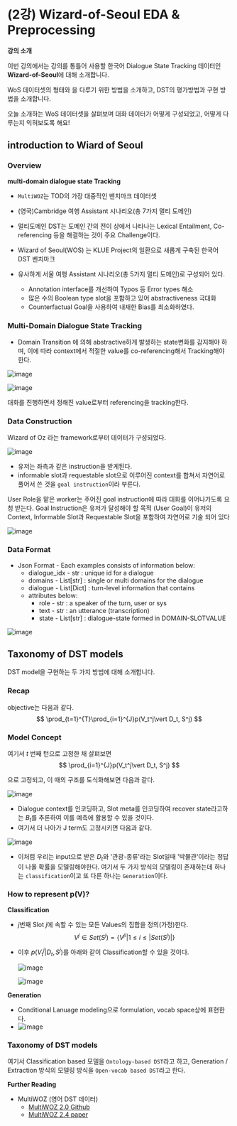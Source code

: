 # (2강) Wizard-of-Seoul EDA & Preprocessing

**강의 소개**

이번 강의에서는 강의를 통틀어 사용할 한국어 Dialogue State Tracking 데이터인 **Wizard-of-Seoul**에 대해 소개합니다.

WoS 데이터셋의 형태와 을 다루기 위한 방법을 소개하고, DST의 평가방법과 구현 방법을 소개합니다.

오늘 소개하는 WoS 데이터셋을 살펴보며 대화 데이터가 어떻게 구성되었고, 어떻게 다루는지 익혀보도록 해요!

 

## introduction to Wiard of Seoul

### Overview

**multi-domain dialogue state Tracking**

- `MultiWOZ`는 TOD의 가장 대중적인 벤치마크 데이터셋
- (영국)Cambridge 여행 Assistant 시나리오(총 7가지 멀티 도메인)
- 멀티도메인 DST는 도메인 간의 전이 상에서 나타나는 Lexical Entailment, Co-referencing 등을 해결하는 것이 주요 Challenge이다. 

- Wizard of Seoul(WOS) 는 KLUE Project의 일환으로 새롭게 구축된 한국어 DST 벤치마크
- 유사하게 서울 여행 Assistant 시나리오(총 5가지 멀티 도메인)로 구성되어 있다. 
	- Annotation interface를 개선하여 Typos 등 Error types 해소
	- 많은 수의 Boolean type slot을 포함하고 있어 abstractiveness 극대화
	- Counterfactual Goal을 사용하여 내재한 Bias를 최소화하였다. 



###  Multi-Domain Dialogue State Tracking

- Domain Transition 에 의해 abstractive하게 발생하는 state변화를 감지해야 하며, 이에 따라 context에서 적절한 value를 co-referencing해서 Tracking해야 한다. 

![image](https://user-images.githubusercontent.com/38639633/116174515-8b82fa00-a749-11eb-9927-9f1f05679cb1.png)

![image](https://user-images.githubusercontent.com/38639633/116174530-90e04480-a749-11eb-8bba-94686cbbe59d.png)

대화를 진행하면서 정해진 value로부터 referencing을 tracking한다. 



### Data Construction

Wizard of Oz 라는 framework로부터 데이터가 구성되었다. 

![image](https://user-images.githubusercontent.com/38639633/116174839-2bd91e80-a74a-11eb-85b9-4df7c287c2cc.png)

- 유저는 좌측과 같은 instruction을 받게된다. 
- informable slot과 requestable slot으로 이루어진 context를 합쳐서 자연어로 풀어서 쓴 것을 `goal instruction`이라 부른다. 



User Role을 맡은 worker는 주어진 goal instruction에 따라 대화를 이어나가도록 요청 받는다. Goal Instruction은 유저가 달성해야 할 목적 (User Goal)이 유저의 Context, Informable Slot과 Requestable Slot을 포함하여 자연어로 기술 되어 있다

![image](https://user-images.githubusercontent.com/38639633/116175145-bd489080-a74a-11eb-870f-084fcd07e338.png)



### Data Format

- Json Format - Each examples consists of information below:
	- dialogue_idx - str : unique id for a dialogue
	- domains - List[str] : single or multi domains for the dialogue
	- dialogue - List[Dict] : turn-level information that contains
	- attributes below:
		- role - str : a speaker of the turn, user or sys
		- text - str : an utterance (transcription)
		- state - List[str] : dialogue-state formed in DOMAIN-SLOTVALUE

![image](https://user-images.githubusercontent.com/38639633/116175462-4eb80280-a74b-11eb-977b-3e6efb203d6c.png)



## Taxonomy of DST models

DST model을 구현하는 두 가지 방법에 대해 소개합니다. 



### Recap

objective는 다음과 같다. 
$$
\prod_{t=1}^{T}\prod_{i=1}^{J}p(V_t^j\vert D_t, S^j)
$$

### Model Concept

여기서 $t$ 번째 턴으로 고정한 채 살펴보면
$$
\prod_{i=1}^{J}p(V_t^j\vert D_t, S^j)
$$


으로 고정되고, 이 때의 구조를 도식화해보면 다음과 같다.

![image](https://user-images.githubusercontent.com/38639633/116181714-110ca700-a756-11eb-94c3-62a2eb9f5ff4.png)

- Dialogue context를 인코딩하고, Slot meta를 인코딩하여 recover state라고하는 $B_t$를 추론하여 이를 예측에 활용할 수 있을 것이다. 
- 여기서 더 나아가 J term도 고정시키면 다음과 같다. 

![image](https://user-images.githubusercontent.com/38639633/116182240-dd7e4c80-a756-11eb-8093-267372591b1e.png)

- 이처럼 우리는 input으로 받은 $D_t$와 '관광-종류'라는 Slot일때 '박물관'이라는 정답이 나올 확률을 모델링해야한다. 여기서 두 가지 방식의 모델링이 존재하는데 하나는 `classification`이고 또 다른 하나는 `Generation`이다.



### How to represent p(V)?

**Classification**

- $j$번째 Slot $j$에 속할 수 있는 모든 Values의 집합을 정의(가정)한다.
	$$
	V^j\in Set(S^j) = \left\{V^{ji}\vert 1\leq i\leq \vert Set(S^j)\vert\right\}
	$$

- 이후 $p(V_t^j\vert D_t, S^j)$를 아래와 같이 Classification할 수 있을 것이다.

	![image](https://user-images.githubusercontent.com/38639633/116183110-49ad8000-a758-11eb-9b0b-de100969f8dd.png)

	![image](https://user-images.githubusercontent.com/38639633/116183134-53cf7e80-a758-11eb-8bc2-438eca63c05b.png)



**Generation**

- Conditional Lanuage modeling으로 formulation, vocab space상에 표현한다.
- ![image](https://user-images.githubusercontent.com/38639633/116183269-8d07ee80-a758-11eb-9dae-a9fd993778ae.png)



### Taxonomy of DST models

여기서 Classification based 모델을 `Ontology-based DST`라고 하고, Generation / Extraction 방식의 모델링 방식을 `Open-vocab based DST`라고 한다. 

 





**Further Reading**

- MultiWOZ (영어 DST 데이터)
	- [MultiWOZ 2.0 Github](https://github.com/budzianowski/multiwoz)
	- [MultiWOZ 2.4 paper](https://arxiv.org/abs/2104.00773)

